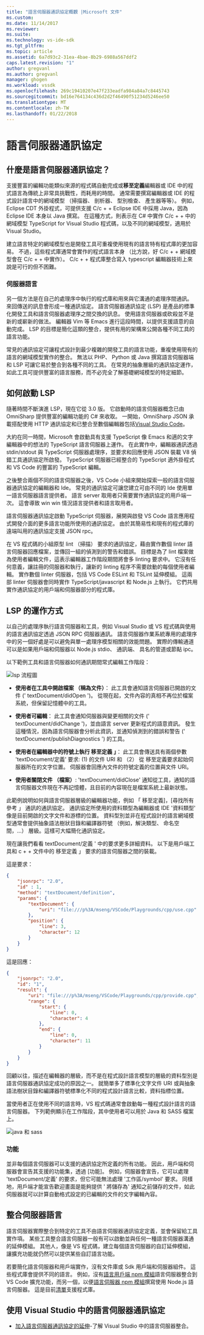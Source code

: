 ```yaml
---
title: "語言伺服器通訊協定概觀 |Microsoft 文件"
ms.custom: 
ms.date: 11/14/2017
ms.reviewer: 
ms.suite: 
ms.technology: vs-ide-sdk
ms.tgt_pltfrm: 
ms.topic: article
ms.assetid: 6a7d93c2-31ea-4bae-8b29-6988a567ddf2
caps.latest.revision: "1"
author: gregvanl
ms.author: gregvanl
manager: ghogen
ms.workload: vssdk
ms.openlocfilehash: 269c19410207e47f233eadfa984a84a7c8445743
ms.sourcegitcommit: bd16e764134c436d2d2f46490f51234d5246ee50
ms.translationtype: MT
ms.contentlocale: zh-TW
ms.lasthandoff: 01/22/2018
---
```

# <a name="language-server-protocol"></a>語言伺服器通訊協定

## <a name="what-is-the-language-server-protocol"></a>什麼是語言伺服器通訊協定？

支援豐富的編輯功能類似來源的程式碼自動完成或**移至定義**編輯器或 IDE 中的程式語言為傳統上非常具挑戰性，而耗用的時間。 通常需要撰寫編輯器或 IDE 的程式設計語言中的網域模型 （掃描器、 剖析器、 型別檢查、 產生器等等）。 例如，Eclipse CDT 外掛程式，可提供支援 C/c + + Eclipse IDE 中採用 Java，因為 Eclipse IDE 本身以 Java 撰寫。 在這種方式，則表示在 C# 中實作 C/c + + 中的網域模型 TypeScript for Visual Studio 程式碼，以及不同的網域模型，適用於 Visual Studio。

建立語言特定的網域模型也是開發工具可重複使用現有的語言特有程式庫的更加容易。 不過，這些程式庫通常會實作的程式語言本身 （比方說，好 C/c + + 網域模型會在 C/c + + 中實作）。 C/c + + 程式庫整合寫入 typescript 編輯器技術上來說是可行的但不困難。

### <a name="language-servers"></a>伺服器語言

另一個方法是在自己的處理序中執行的程式庫和用來與它溝通的處理序間通訊。 來回傳送的訊息會形成一種通訊協定。 語言伺服器通訊協定 (LSP) 是產品的標準化開發工具和語言伺服器處理序之間交換的訊息。 使用語言伺服器或砍殺並不是新的或嶄新的做法。 編輯器 Vim 等 Emacs 進行這段時間，以提供支援語意的自動完成。 LSP 的目標是簡化這類的整合，提供有用的架構來公開各種不同工具的語言功能。

常見的通訊協定可讓程式設計到最少複雜的開發工具的語言功能，重複使用現有的語言的網域模型實作的整合。 無法以 PHP、 Python 或 Java 撰寫語言伺服器端和 LSP 可讓它易於整合到各種不同的工具。 在常見的抽象層級的通訊協定運作，如此工具可提供豐富的語言服務，而不必完全了解基礎網域模型的特定細節。

## <a name="how-work-on-the-lsp-started"></a>如何啟動 LSP

隨著時間不斷演進 LSP，現在它從 3.0 版。 它啟動時的語言伺服器概念已由 OmniSharp 提供豐富的編輯功能的 C# 來收取。 一開始，OmniSharp JSON 承載搭配使用 HTTP 通訊協定和已整合至數個編輯器包括[Visual Studio Code](https://code.visualstudio.com)。

大約在同一時間，Microsoft 會啟動具有支援 TypeScript 像 Emacs 和適的文字編輯器中的想法的 TypeScript 語言伺服器上運作。 在此實作中，編輯器通訊透過 stdin/stdout 與 TypeScript 伺服器處理序，並要求和回應使用 JSON 裝載 V8 偵錯工具通訊協定所啟發。 TypeScript 伺服器已經整合的 TypeScript 適外掛程式和 VS Code 的豐富的 TypeScript 編輯。

之後整合兩個不同的語言伺服器之後，VS Code 小組來開始探索一般的語言伺服器通訊協定的編輯器和 Ide。 常見的通訊協定可讓您建立可由不同的 Ide 使用單一語言伺服器語言提供者。 語言 server 取用者只需要實作通訊協定的用戶端一次。 這會導致 win win 情況語言提供者和語言取用者。

語言伺服器通訊協定啟動 TypeScript 伺服器，展開與啟發 VS Code 語言應用程式開發介面的更多語言功能所使用的通訊協定。 由於其簡易性和現有的程式庫的遠端叫用的通訊協定支援 JSON rpc。

在 VS 程式碼的小組原型 lint （掃描） 要求的通訊協定，藉由實作數個 linter 語言伺服器回應檔案，並傳回一組的偵測到的警告和錯誤。 目標是為了 lint 檔案做為使用者編輯文件，這表示編輯器工作階段期間將會多 linting 要求中。 它沒有任何意義，讓註冊的伺服器和執行，讓新的 linting 程序不需要啟動的每個使用者編輯。 實作數個 linter 伺服器，包括 VS Code ESLint 和 TSLint 延伸模組。 這兩部 linter 伺服器會同時實作 TypeScript/javascript 和 Node.js 上執行。 它們共用實作通訊協定的用戶端和伺服器部分的程式庫。

## <a name="how-the-lsp-works"></a>LSP 的運作方式

以自己的處理序執行語言伺服器和工具，例如 Visual Studio 或 VS 程式碼與使用的語言通訊協定透過 JSON RPC 伺服器通訊。 語言伺服器作業系統專用的處理序中的另一個好處是可以避免與單一處理序模型相關的效能問題。 實際的傳輸通道可以是如果用戶端和伺服器以 Node.js stdio、 通訊端、 具名的管道或節點 ipc。

以下範例工具和語言伺服器如何通訊期間常式編輯工作階段：

![lsp 流程圖](media/lsp-flow-diagram.png)

* **使用者在工具中開啟檔案 （稱為文件）**： 此工具會通知語言伺服器已開啟的文件 (' textDocument/didOpen ')。 從現在起，文件內容的真相不再位於檔案系統，但保留記憶體中的工具。

* **使用者可編輯**： 此工具會通知伺服器與變更相關的文件 (' textDocument/didChange ')，並由語言 server 更新程式的語意資訊。 發生這種情況，因為語言伺服器會分析此資訊，並通知偵測到的錯誤和警告 (' textDocument/publishDiagnostics ') 的工具。

* **使用者在編輯器中的符號上執行 移至定義 」**： 此工具會傳送具有兩個參數 'textDocument/定義' 要求: (1) 的文件 URI 和 （2） 從 移至定義要求起始伺服器所在的文字位置。 伺服器會回應內文件的符號定義的位置與文件 URI。

* **使用者關閉文件 （檔案）**: 'textDocument/didClose' 通知從工具，通知的語言伺服器文件現在不再記憶體，且目前的內容現在是檔案系統上最新狀態。

此範例說明如何與語言伺服器層級的編輯器功能，例如 「 移至定義]，[尋找所有參考 」 通訊的通訊協定。 通訊協定所使用的資料類型為編輯器或 IDE '資料類型' 像是目前開啟的文字文件和游標的位置。 資料型別並非在程式設計的語言網域模型通常會提供抽象語法樹狀目錄和編譯器符號 （例如，解決類型、 命名空間，...） 層級。這樣可大幅簡化通訊協定。

現在讓我們看看 textDocument/定義 ' 中的要求更多詳細資料。 以下是用戶端工具和 c + + 文件中的 移至定義 」 要求的語言伺服器之間的裝載。

這是要求：

```json
{
    "jsonrpc": "2.0",
    "id" : 1,
    "method": "textDocument/definition",
    "params": {
        "textDocument": {
            "uri": "file:///p%3A/mseng/VSCode/Playgrounds/cpp/use.cpp"
        },
        "position": {
            "line": 3,
            "character": 12
        }
    }
}
```

這是回應：

```json
{
    "jsonrpc": "2.0",
    "id": "1",
    "result": {
        "uri": "file:///p%3A/mseng/VSCode/Playgrounds/cpp/provide.cpp",
        "range": {
            "start": {
                "line": 0,
                "character": 4
            },
            "end": {
                "line": 0,
                "character": 11
            }
        }
    }
}
```

回顧以往，描述在編輯器的層級，而不是在程式設計語言模型的層級的資料型別是語言伺服器通訊協定成功的原因之一。 就簡單多了標準化文字文件 URI 或與抽象語法樹狀目錄和編譯器符號標準化不同的程式設計語言比較，資料指標位置。

當使用者正在使用不同的語言時，VS 程式碼通常會啟動每一種程式設計語言的語言伺服器。 下列範例顯示在工作階段，其中使用者可以用於 Java 和 SASS 檔案上。

![java 和 sass](media/lsp-java-and-sass.png)

### <a name="capabilities"></a>功能

並非每個語言伺服器可以支援的通訊協定所定義的所有功能。 因此，用戶端和伺服器會宣告其支援的功能集，透過 [功能]。 例如，伺服器會宣告，它可以處理 'textDocument/定義' 的要求，但它可能無法處理 '工作區/symbol' 要求。 同樣地，用戶端才能宣告歡迎畫面是能夠提供 ' 將儲存為' 通知之前儲存的文件，如此伺服器就可以計算自動格式設定的已編輯的文件的文字編輯內容。

## <a name="integrating-a-language-server"></a>整合伺服器語言

語言伺服器實際整合到特定的工具不由語言伺服器通訊協定定義，並會保留給工具實作項。 某些工具整合語言伺服器一般有可以啟動並與任何一種語言伺服器溝通的延伸模組。 其他人，像是 VS 程式碼，建立每個語言伺服器的自訂延伸模組，讓擴充功能就仍然可以提供某些自訂語言功能。

若要簡化語言伺服器和用戶端實作，沒有文件庫或 Sdk 用戶端和伺服器組件。 這些程式庫會提供不同的語言。 例如，沒有[語言用戶端 npm 模組](https://www.npmjs.com/package/vscode-languageclient)語言伺服器整合到 VS Code 擴充功能，而另一個，以便[語言伺服器 npm 模組](https://www.npmjs.com/package/vscode-languageserver)撰寫使用 Node.js 語言伺服器。 這是目前[清單](https://github.com/Microsoft/language-server-protocol/wiki/Protocol-Implementations)支援程式庫。

## <a name="using-the-language-server-protocol-in-visual-studio"></a>使用 Visual Studio 中的語言伺服器通訊協定

* [加入語言伺服器通訊協定的延伸](adding-an-lsp-extension.md)-了解 Visual Studio 中的語言伺服器整合。
